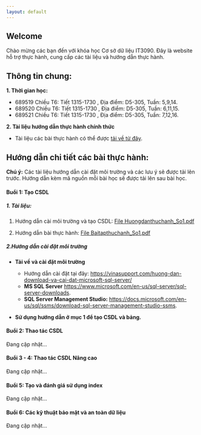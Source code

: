 ```yaml
---
layout: default
---
```


## Welcome

Chào mừng các bạn đến với khóa học Cơ sở dữ liệu IT3090. Đây là website hỗ trợ thực hành, cung cấp các tài liệu và hướng dẫn thực hành.

## Thông tin chung:

**1. Thời gian học:**

- 689519	 Chiều T6: Tiết 1315-1730 , Địa điểm: D5-305, Tuần: 5,9,14.
- 689520	 Chiều T6: Tiết 1315-1730 , Địa điểm: D5-305, Tuần: 6,11,15.
- 689521	 Chiều T6: Tiết 1315-1730 , Địa điểm: D5-305, Tuần: 7,12,16.

**2. Tài liệu hướng dẫn thực hành chính thức**

- Tài liệu các bài thực hành có thể được [tải về từ đây](/assets/course-materials/BaiThucHanh_2019.zip).

## Hướng dẫn chi tiết các bài thực hành:

**Chú ý:** Các tài liệu hướng dẫn cài đặt môi trường và các lưu ý sẽ được tải lên trước. Hướng dẫn kèm mã nguồn mỗi bài học sẽ được tải lên sau bài học.

#### Buổi 1: Tạo CSDL

##### 1. Tài liệu:
    
1. Hướng dẫn cài môi trường và tạo CSDL: 
    [File Huongdanthuchanh_So1.pdf](/assets/course-materials/BaiThucHanh_2019/Buoi1_TaoCSDL/Huongdanthuchanh_So1.pdf)

2. Hướng dẫn bài thực hành: 
    [File Baitapthuchanh_So1.pdf](/assets/course-materials/BaiThucHanh_2019/Buoi1_TaoCSDL/Baitapthuchanh_So1.pdf)

##### 2.Hướng dẫn cài đặt môi trường

- **Tải về và cài đặt môi trường**
    - Hướng dẫn cài đặt tại đây: <https://vinasupport.com/huong-dan-download-va-cai-dat-microsoft-sql-server/>
    - **MS SQL Server** <https://www.microsoft.com/en-us/sql-server/sql-server-downloads>.
    - **SQL Server Management Studio:** <https://docs.microsoft.com/en-us/sql/ssms/download-sql-server-management-studio-ssms>.

- **Sử dụng hướng dẫn ở mục 1 để tạo CSDL và bảng.**

#### Buổi 2: Thao tác CSDL

Đang cập nhật...

#### Buổi 3 - 4: Thao tác CSDL Nâng cao

Đang cập nhật...

#### Buổi 5: Tạo và đánh giá sử dụng index

Đang cập nhật...

#### Buổi 6: Các kỹ thuật bảo mật và an toàn dữ liệu

Đang cập nhật...